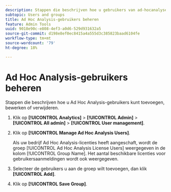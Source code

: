```yaml
---
description: Stappen die beschrijven hoe u gebruikers van ad-hocanalyses toevoegt, bewerkt of verwijdert.
subtopic: Users and groups
title: Ad Hoc Analysis-gebruikers beheren
feature: Admin Tools
uuid: 9018e90c-e808-4ef3-a0d6-529d931632a5
source-git-commit: d198e8ef0ec8415a4a555d3c385823baad6104fe
workflow-type: tm+mt
source-wordcount: '79'
ht-degree: 18%

---
```



# Ad Hoc Analysis-gebruikers beheren

Stappen die beschrijven hoe u Ad Hoc Analysis-gebruikers kunt toevoegen, bewerken of verwijderen.

1. Klik op **[!UICONTROL Analytics]** > **[!UICONTROL Admin]** > **[!UICONTROL All admin]** > **[!UICONTROL User management]**.
1. Klik op **[!UICONTROL Manage Ad Hoc Analysis Users]**.

   Als uw bedrijf Ad Hoc Analysis-licenties heeft aangeschaft, wordt de groep [!UICONTROL Ad Hoc Analysis License Users] weergegeven in de kolom [!UICONTROL Group Name]. Het aantal beschikbare licenties voor gebruikersaanmeldingen wordt ook weergegeven.

1. Selecteer de gebruikers u aan de groep wilt toevoegen, dan klik **[!UICONTROL Add]**.
1. Klik op **[!UICONTROL Save Group]**.
